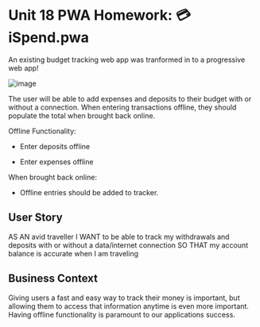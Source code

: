 # Unit 18 PWA Homework: 💳 iSpend.pwa

An existing budget tracking web app was tranformed in to a progressive web app!

![image](https://user-images.githubusercontent.com/62162419/107164333-9ca74080-697c-11eb-92fd-2d295823f36f.png)

The user will be able to add expenses and deposits to their budget with or without a connection. When entering transactions offline, they should populate the total when brought back online.

Offline Functionality:



  * Enter deposits offline

  * Enter expenses offline

When brought back online:

  * Offline entries should be added to tracker.

## User Story
AS AN avid traveller
I WANT to be able to track my withdrawals and deposits with or without a data/internet connection
SO THAT my account balance is accurate when I am traveling

## Business Context

Giving users a fast and easy way to track their money is important, but allowing them to access that information anytime is even more important. Having offline functionality is paramount to our applications success.
